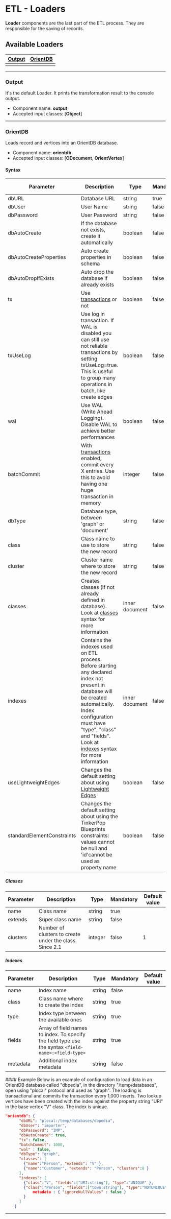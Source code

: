<!-- proofread 2015-12-11 SAM -->
# ETL - Loaders

**Loader** components are the last part of the ETL process. They are responsible for the saving of records.

## Available Loaders

|[Output](Loader.md#output)|[OrientDB](Loader.md#orientdb)|
|-----|-----|
|<!-- PH -->|<!-- PH -->|
-----

### Output
It's the default Loader. It prints the transformation result to the console output.

- Component name: **output**
- Accepted input classes: [**Object**]

-----

### OrientDB
Loads record and vertices into an OrientDB database.

- Component name: **orientdb**
- Accepted input classes: [**ODocument**, **OrientVertex**]

#### Syntax
| Parameter | Description | Type | Mandatory | Default value |
|-----------|-------------|------|-----------|-----------|
|dbURL|Database URL|string|true|<!-- PH -->|
|dbUser|User Name|string|false|admin|
|dbPassword|User Password|string|false|admin|
|dbAutoCreate|If the database not exists, create it automatically|boolean|false|true|
|dbAutoCreateProperties|Auto create properties in schema|boolean|false|false|
|dbAutoDropIfExists|Auto drop the database if already exists|boolean|false|false|
|tx|Use [transactions](Transactions.md) or not|boolean|false|false|
|txUseLog|Use log in transaction. If WAL is disabled you can still use not reliable transactions by setting txUseLog=true. This is useful to group many operations in batch, like create edges|boolean|false|<!-- PH -->|
|wal|Use WAL (Write Ahead Logging). Disable WAL to achieve better performances|boolean|false|true|
|batchCommit|With [transactions](Transactions.md) enabled, commit every X entries. Use this to avoid having one huge transaction in memory|integer|false|0|
|dbType|Database type, between 'graph' or 'document'|string|false|document|
|class|Class name to use to store the new record|string|false|<!-- PH -->|
|cluster|Cluster name where to store the new record|string|false|<!-- PH -->|
|classes|Creates classes (if not already defined in database). Look at [classes](Loader.md#classes) syntax for more information|inner document|false|<!-- PH -->|
|indexes|Contains the indexes used on ETL process. Before starting any declared index not present in database will be created automatically. Index configuration must have "type", "class" and "fields". Look at [indexes](Loader.md#indexes) syntax for more information|inner document|false|<!-- PH -->|
|useLightweightEdges|Changes the default setting about using [Lightweight Edges](Lightweight-Edges.md)|boolean|false|false|
|standardElementConstraints|Changes the default setting about using the TinkerPop Blueprints constraints: values cannot be null and 'id'cannot be used as property name|boolean|false|true|

##### Classes

| Parameter | Description | Type | Mandatory | Default value |
|-----------|-------------|------|-----------|-----------|
|name|Class name|string|true|<!-- PH -->|
|extends|Super class name|string|false|<!-- PH -->|
|clusters|Number of clusters to create under the class. Since 2.1|integer|false|1|

##### Indexes

| Parameter | Description | Type | Mandatory | Default value |
|-----------|-------------|------|-----------|-----------|
|name|Index name|string|false|<!-- PH -->|
|class|Class name where to create the index|string|true|<!-- PH -->|
|type|Index type between the available ones|string|true|<!-- PH -->|
|fields|Array of field names to index. To specify the field type use the syntax `<field-name>:<field-type>`|string|true|<!-- PH -->|
|metadata|Additional index metadata|string|false|<!-- PH -->|

#### Example
Below is an example of configuration to load data in an OrientDB database called "dbpedia", in the directory "/temp/databases", open using "plocal" protocol and used as "graph". The loading is transactional and commits the transaction every 1,000 inserts. Two lookup vertices have been created with the index against the property string "URI" in the base vertex "V" class. The index is unique.

```json
"orientdb": {
      "dbURL": "plocal:/temp/databases/dbpedia",
      "dbUser": "importer",
      "dbPassword": "IMP",
      "dbAutoCreate": true,
      "tx": false,
      "batchCommit": 1000,
      "wal" : false,
      "dbType": "graph",
      "classes": [
        {"name":"Person", "extends": "V" },
        {"name":"Customer", "extends": "Person", "clusters":8 }
      ],
      "indexes": [
        {"class":"V", "fields":["URI:string"], "type":"UNIQUE" },
        {"class":"Person", "fields":["town:string"], "type":"NOTUNIQUE" ,
            metadata : { "ignoreNullValues" : false }
        }
      ]
    }
```

-----
